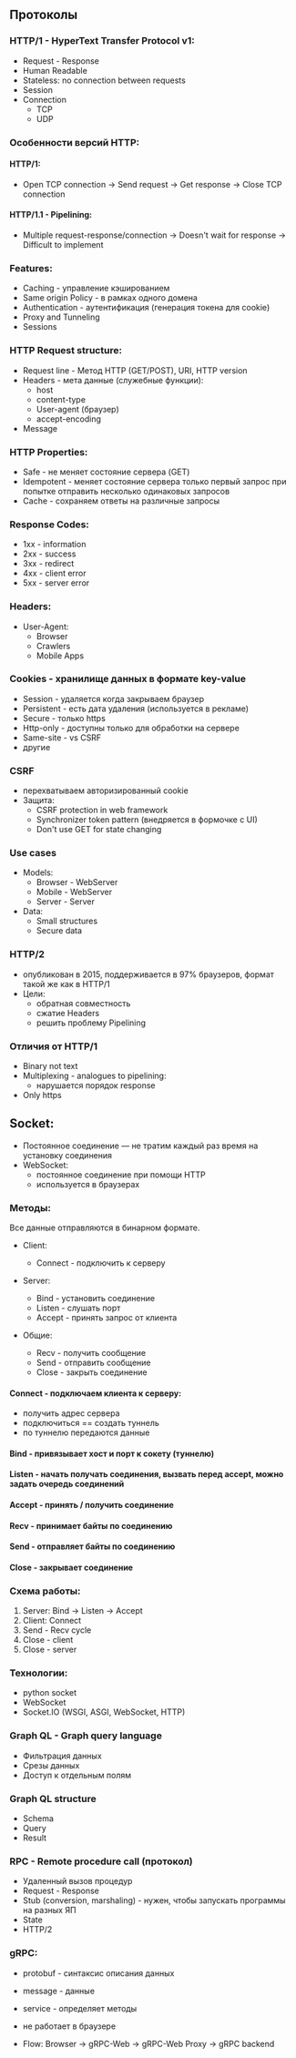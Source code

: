 ## Протоколы

### HTTP/1 - HyperText Transfer Protocol v1:

+ Request - Response
+ Human Readable
+ Stateless: no connection between requests
+ Session
+ Connection
    + TCP
    + UDP

### Особенности версий HTTP:

#### HTTP/1:

+ Open TCP connection -> Send request -> Get response -> Close TCP connection

#### HTTP/1.1 - Pipelining:

+ Multiple request-response/connection -> Doesn't wait for response -> Difficult to implement

### Features:

+ Caching - управление кэшированием
+ Same origin Policy - в рамках одного домена
+ Authentication - аутентификация (генерация токена для cookie)
+ Proxy and Tunneling
+ Sessions

### HTTP Request structure:

+ Request line - Метод HTTP (GET/POST), URI, HTTP version
+ Headers - мета данные (служебные функции):
    + host
    + content-type
    + User-agent (браузер)
    + accept-encoding
+ Message

### HTTP Properties:

+ Safe - не меняет состояние сервера (GET)
+ Idempotent - меняет состояние сервера только первый запрос при попытке отправить несколько одинаковых запросов
+ Cache - сохраняем ответы на различные запросы

### Response Codes:

+ 1xx - information
+ 2xx - success
+ 3xx - redirect
+ 4xx - client error
+ 5xx - server error

### Headers:

+ User-Agent:
    + Browser
    + Crawlers
    + Mobile Apps

### Cookies - хранилище данных в формате key-value

+ Session - удаляется когда закрываем браузер
+ Persistent - есть дата удаления (используется в рекламе)
+ Secure - только https
+ Http-only - доступны только для обработки на сервере
+ Same-site - vs CSRF
+ другие

### CSRF

+ перехватываем авторизированный cookie
+ Защита:
    + CSRF protection in web framework
    + Synchronizer token pattern (внедряется в формочке с UI)
    + Don't use GET for state changing

### Use cases

+ Models:
    + Browser - WebServer
    + Mobile - WebServer
    + Server - Server
+ Data:
    + Small structures
    + Secure data

### HTTP/2

+ опубликован в 2015, поддерживается в 97% браузеров, формат такой же как в HTTP/1
+ Цели:
    + обратная совместность
    + сжатие Headers
    + решить проблему Pipelining

### Отличия от HTTP/1

+ Binary not text
+ Multiplexing - analogues to pipelining:
    + нарушается порядок response
+ Only https

## Socket:

+ Постоянное соединение — не тратим каждый раз время на установку соединения
+ WebSocket:
    + постоянное соединение при помощи HTTP
    + используется в браузерах

### Методы:

Все данные отправляются в бинарном формате.

+ Client:
    + Connect - подключить к серверу

+ Server:
    + Bind - установить соединение
    + Listen - слушать порт
    + Accept - принять запрос от клиента

+ Общие:
    + Recv - получить сообщение
    + Send - отправить сообщение
    + Close - закрыть соединение

#### Connect - подключаем клиента к серверу:

+ получить адрес сервера
+ подключиться == создать туннель
+ по туннелю передаются данные

#### Bind - привязывает хост и порт к сокету (туннелю)

#### Listen - начать получать соединения, вызвать перед accept, можно задать очередь соединений

#### Accept - принять / получить соединение

#### Recv - принимает байты по соединению

#### Send - отправляет байты по соединению

#### Close - закрывает соединение

### Схема работы:

1. Server: Bind -> Listen -> Accept
2. Client: Connect
3. Send - Recv cycle
4. Close - client
5. Close - server

### Технологии:

+ python socket
+ WebSocket
+ Socket.IO (WSGI, ASGI, WebSocket, HTTP)

### Graph QL - Graph query language

+ Фильтрация данных
+ Срезы данных
+ Доступ к отдельным полям

### Graph QL structure

+ Schema
+ Query
+ Result

### RPC - Remote procedure call (протокол)

+ Удаленный вызов процедур
+ Request - Response
+ Stub (conversion, marshaling) - нужен, чтобы запускать программы на разных ЯП
+ State
+ HTTP/2

### gRPC:

+ protobuf - синтаксис описания данных
+ message - данные
+ service - определяет методы
+ не работает в браузере

+ Flow: Browser -> gRPC-Web -> gRPC-Web Proxy -> gRPC backend

